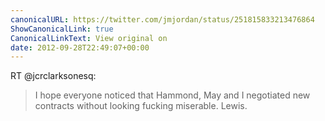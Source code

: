 ```yaml
---
canonicalURL: https://twitter.com/jmjordan/status/251815833213476864
ShowCanonicalLink: true
CanonicalLinkText: View original on
date: 2012-09-28T22:49:07+00:00
---
```

RT @jcrclarksonesq:
> I hope everyone noticed that Hammond, May and I negotiated new contracts without looking fucking miserable. Lewis.